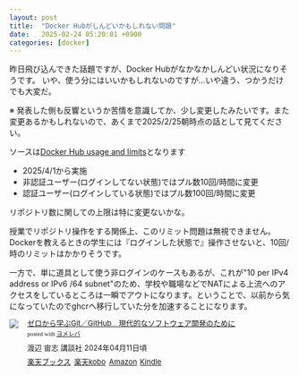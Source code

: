 ```yaml
---
layout: post
title:  "Docker Hubがしんどいかもしれない問題"
date:   2025-02-24 05:20:01 +0900
categories: [docker]
---
```


昨日飛び込んできた話題ですが、Docker Hubがなかなかしんどい状況になりそうです。
いや、使う分にはいいかもしれないのですが…いや違う、つかうだけでも大変だ。

※ 発表した側も反響というか苦情を意識してか、少し変更したみたいです。また変更あるかもしれないので、あくまで2025/2/25朝時点の話として見てください。

ソースは[Docker Hub usage and limits](https://docs.docker.com/docker-hub/usage/)となります

- 2025/4/1から実施
- 非認証ユーザー(ログインしてない状態)ではプル数10回/時間に変更
- 認証ユーザー(ログインしている状態)ではプル数100回/時間に変更

リポジトリ数に関しての上限は特に変更ないかな。

授業でリポジトリ操作をする関係上、このリミット問題は無視できません。
Dockerを教えるときの学生には『ログインした状態で』操作させないと、10回/時のリミットはかかりそうです。

一方で、単に道具として使う非ログインのケースもあるが、これが"10 per IPv4 address or IPv6 /64 subnet"のため、学校や職場などでNATによる上流へのアクセスをしているところは一瞬でアウトになります。ということで、以前から気になっていたのでghcrへ移行していた分を加速することになります。


<div class="booklink-box" style="text-align:left;padding-bottom:20px;font-size:small;zoom: 1;overflow: hidden;"><div class="booklink-image" style="float:left;margin:0 15px 10px 0;"><a href="//af.moshimo.com/af/c/click?a_id=1175594&p_id=56&pc_id=56&pl_id=637&s_v=b5Rz2P0601xu&url=http%3A%2F%2Fbooks.rakuten.co.jp%2Frb%2F17808933%2F%3Frafcid%3Dwsc_b_bs_1051722217600006323" target="_blank" ><img src="https://thumbnail.image.rakuten.co.jp/@0_mall/book/cabinet/2199/9784065352199_1_2.jpg?_ex=200x200" style="border: none;" /></a><img src="//i.moshimo.com/af/i/impression?a_id=1175594&p_id=56&pc_id=56&pl_id=637" width="1" height="1" style="border:none;"></div><div class="booklink-info" style="line-height:120%;zoom: 1;overflow: hidden;"><div class="booklink-name" style="margin-bottom:10px;line-height:120%"><a href="//af.moshimo.com/af/c/click?a_id=1175594&p_id=56&pc_id=56&pl_id=637&s_v=b5Rz2P0601xu&url=http%3A%2F%2Fbooks.rakuten.co.jp%2Frb%2F17808933%2F%3Frafcid%3Dwsc_b_bs_1051722217600006323" target="_blank" >ゼロから学ぶGit／GitHub　現代的なソフトウェア開発のために</a><img src="//i.moshimo.com/af/i/impression?a_id=1175594&p_id=56&pc_id=56&pl_id=637" width="1" height="1" style="border:none;"><div class="booklink-powered-date" style="font-size:8pt;margin-top:5px;font-family:verdana;line-height:120%">posted with <a href="https://yomereba.com" rel="nofollow" target="_blank">ヨメレバ</a></div></div><div class="booklink-detail" style="margin-bottom:5px;">渡辺 宙志 講談社 2024年04月11日頃    </div><div class="booklink-link2" style="margin-top:10px;"><div class="shoplinkrakuten" style="display:inline;margin-right:5px"><a href="//af.moshimo.com/af/c/click?a_id=1175594&p_id=56&pc_id=56&pl_id=637&s_v=b5Rz2P0601xu&url=http%3A%2F%2Fbooks.rakuten.co.jp%2Frb%2F17808933%2F%3Frafcid%3Dwsc_b_bs_1051722217600006323" target="_blank" >楽天ブックス</a><img src="//i.moshimo.com/af/i/impression?a_id=1175594&p_id=56&pc_id=56&pl_id=637" width="1" height="1" style="border:none;"></div><div class="shoplinkrakukobo" style="display:inline;margin-right:5px"><a href="//af.moshimo.com/af/c/click?a_id=1175594&p_id=56&pc_id=56&pl_id=637&s_v=b5Rz2P0601xu&url=https%3A%2F%2Fbooks.rakuten.co.jp%2Frk%2F39c21f3d27de336fad44bb8947f80c88%2F%3Frafcid%3Dwsc_k_eb_1051722217600006323" target="_blank" >楽天kobo</a><img src="//i.moshimo.com/af/i/impression?a_id=1175594&p_id=56&pc_id=56&pl_id=637" width="1" height="1" style="border:none;"></div><div class="shoplinkamazon" style="display:inline;margin-right:5px"><a href="//af.moshimo.com/af/c/click?a_id=920708&p_id=170&pc_id=185&pl_id=4062&s_v=b5Rz2P0601xu&url=https%3A%2F%2Fwww.amazon.co.jp%2Fexec%2Fobidos%2FASIN%2F4065352193" target="_blank" >Amazon</a></div><div class="shoplinkkindle" style="display:inline;margin-right:5px"><a href="//af.moshimo.com/af/c/click?a_id=920708&p_id=170&pc_id=185&pl_id=4062&s_v=b5Rz2P0601xu&url=https%3A%2F%2Fwww.amazon.co.jp%2Fgp%2Fsearch%3Fkeywords%3D%25E3%2582%25BC%25E3%2583%25AD%25E3%2581%258B%25E3%2582%2589%25E5%25AD%25A6%25E3%2581%25B6Git%25EF%25BC%258FGitHub%25E3%2580%2580%25E7%258F%25BE%25E4%25BB%25A3%25E7%259A%2584%25E3%2581%25AA%25E3%2582%25BD%25E3%2583%2595%25E3%2583%2588%25E3%2582%25A6%25E3%2582%25A7%25E3%2582%25A2%25E9%2596%258B%25E7%2599%25BA%25E3%2581%25AE%25E3%2581%259F%25E3%2582%2581%25E3%2581%25AB%26__mk_ja_JP%3D%2583J%2583%255E%2583J%2583i%26url%3Dnode%253D2275256051" target="_blank" >Kindle</a></div>                              	  	  	  	  	</div></div><div class="booklink-footer" style="clear: left"></div></div>
